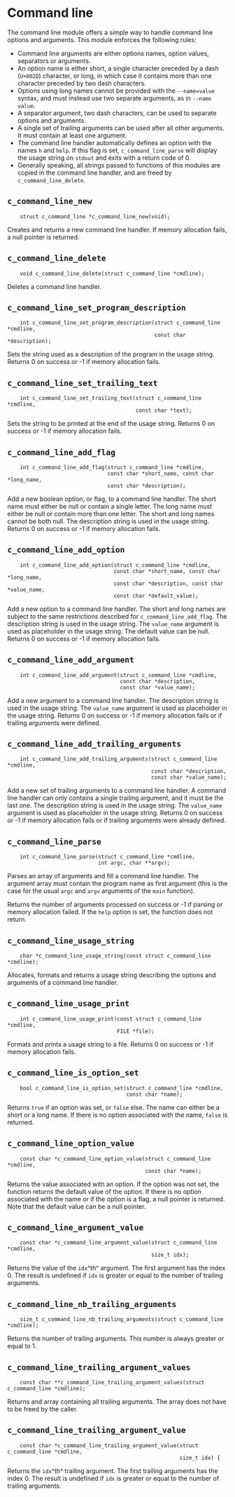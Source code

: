 
# Command line

The command line module offers a simple way to handle command line options and
arguments. This module enforces the following rules:

- Command line arguments are either options names, option values, separators
  or arguments.
- An option name is either short, a single character preceded by a dash
  (`U+002D`) character, or long, in which case it contains more than one
  character preceded by two dash characters.
- Options using long names cannot be provided with the `--name=value` syntax,
  and must instead use two separate arguments, as in `--name value`.
- A separator argument, two dash characters, can be used to separate options
  and arguments.
- A single set of trailing arguments can be used after all other arguments. It
  must contain at least one argument.
- The command line handler automatically defines an option with the names `h`
  and `help`. If this flag is set, `c_command_line_parse` will display the
  usage string on `stdout` and exits with a return code of 0.
- Generally speaking, all strings passed to functions of this modules are
  copied in the command line handler, and are freed by
  `c_command_line_delete`.

## `c_command_line_new`
~~~ {.c}
    struct c_command_line *c_command_line_new(void);
~~~

Creates and returns a new command line handler. If memory allocation fails, a
null pointer is returned.

## `c_command_line_delete`
~~~ {.c}
    void c_command_line_delete(struct c_command_line *cmdline);
~~~

Deletes a command line handler.

## `c_command_line_set_program_description`
~~~ {.c}
    int c_command_line_set_program_description(struct c_command_line *cmdline,
                                               const char *description);
~~~

Sets the string used as a description of the program in the usage string.
Returns 0 on success or -1 if memory allocation fails.

## `c_command_line_set_trailing_text`
~~~ {.c}
    int c_command_line_set_trailing_text(struct c_command_line *cmdline,
                                         const char *text);
~~~

Sets the string to be printed at the end of the usage string.
Returns 0 on success or -1 if memory allocation fails.

## `c_command_line_add_flag`
~~~ {.c}
    int c_command_line_add_flag(struct c_command_line *cmdline,
                                const char *short_name, const char *long_name,
                                const char *description);
~~~

Add a new boolean option, or flag, to a command line handler. The short name
must either be null or contain a single letter. The long name must either be
null or contain more than one letter. The short and long names cannot be both
null. The description string is used in the usage string. Returns 0 on
success or -1 if memory allocation fails.

## `c_command_line_add_option`
~~~ {.c}
    int c_command_line_add_option(struct c_command_line *cmdline,
                                  const char *short_name, const char *long_name,
                                  const char *description, const char *value_name,
                                  const char *default_value);
~~~

Add a new option to a command line handler. The short and long names are
subject to the same restrictions described for `c_command_line_add_flag`. The
description string is used in the usage string. The `value_name` argument is
used as placeholder in the usage string. The default value can be null.
Returns 0 on success or -1 if memory allocation fails.

## `c_command_line_add_argument`
~~~ {.c}
    int c_command_line_add_argument(struct c_command_line *cmdline,
                                    const char *description,
                                    const char *value_name);
~~~

Add a new argument to a command line handler. The description string is used
in the usage string. The `value_name` argument is used as placeholder in the
usage string. Returns 0 on success or -1 if memory allocation fails or if
trailing arguments were defined.

## `c_command_line_add_trailing_arguments`
~~~ {.c}
    int c_command_line_add_trailing_arguments(struct c_command_line *cmdline,
                                              const char *description,
                                              const char *value_name);
~~~

Add a new set of trailing arguments to a command line handler. A command line
handler can only contains a single trailing argument, and it must be the last
one. The description string is used in the usage string. The `value_name`
argument is used as placeholder in the usage string. Returns 0 on success or
-1 if memory allocation fails or if trailing arguments were already defined.

## `c_command_line_parse`
~~~ {.c}
    int c_command_line_parse(struct c_command_line *cmdline,
                             int argc, char **argv);
~~~

Parses an array of arguments and fill a command line handler. The argument
array must contain the program name as first argument (this is the case for
the usual `argc` and `argv` arguments of the `main` function).

Returns the number of arguments processed on success or -1 if parsing or
memory allocation failed. If the `help` option is set, the function does not
return.

## `c_command_line_usage_string`
~~~ {.c}
    char *c_command_line_usage_string(const struct c_command_line *cmdline);
~~~

Allocates, formats and returns a usage string describing the options and
arguments of a command line handler.

## `c_command_line_usage_print`
~~~ {.c}
    int c_command_line_usage_print(const struct c_command_line *cmdline,
                                   FILE *file);
~~~

Formats and prints a usage string to a file. Returns 0 on success or -1 if
memory allocation fails.

## `c_command_line_is_option_set`
~~~ {.c}
    bool c_command_line_is_option_set(struct c_command_line *cmdline,
                                      const char *name);
~~~

Returns `true` if an option was set, or `false` else. The name can either be a
short or a long name. If there is no option associated with the name, `false`
is returned.

## `c_command_line_option_value`
~~~ {.c}
    const char *c_command_line_option_value(struct c_command_line *cmdline,
                                            const char *name);
~~~

Returns the value associated with an option. If the option was not set,
the function returns the default value of the option. If there is no option
associated with the name or if the option is a flag, a null pointer is
returned. Note that the default value can be a null pointer.

## `c_command_line_argument_value`
~~~ {.c}
    const char *c_command_line_argument_value(struct c_command_line *cmdline,
                                              size_t idx);
~~~

Returns the value of the `idx`^th^ argument. The first argument has the index 0.
The result is undefined if `idx` is greater or equal to the number of trailing
arguments.

## `c_command_line_nb_trailing_arguments`
~~~ {.c}
    size_t c_command_line_nb_trailing_arguments(struct c_command_line *cmdline);
~~~

Returns the number of trailing arguments. This number is always greater or
equal to 1.

## `c_command_line_trailing_argument_values`
~~~ {.c}
    const char **c_command_line_trailing_argument_values(struct c_command_line *cmdline);
~~~

Returns and array containing all trailing arguments. The array does not have
to be freed by the caller.

## `c_command_line_trailing_argument_value`
~~~ {.c}
    const char *c_command_line_trailing_argument_value(struct c_command_line *cmdline,
                                                       size_t idx) {
~~~

Returns the `idx`^th^ trailing argument. The first trailing arguments has the
index 0. The result is undefined if `idx` is greater or equal to the number of
trailing arguments.
